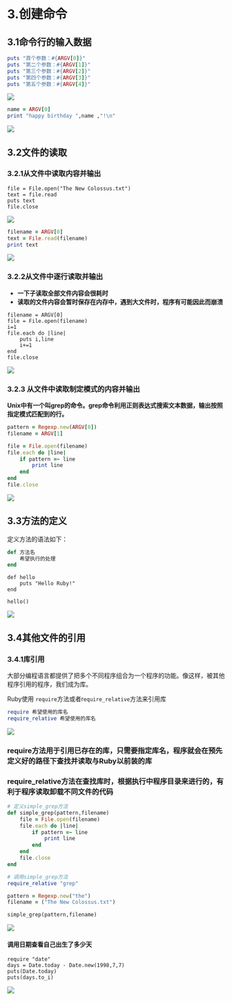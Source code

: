 # 3.创建命令

## 3.1命令行的输入数据

```ruby
puts "首个参数：#{ARGV[0]}"
puts "第二个参数：#{ARGV[1]}"
puts "第三个参数：#{ARGV[2]}"
puts "第四个参数：#{ARGV[3]}"
puts "第五个参数：#{ARGV[4]}"
```

![](../.gitbook/assets/image%20%2830%29.png)

```ruby
name = ARGV[0]
print "happy birthday ",name ,"!\n"
```

![](../.gitbook/assets/image%20%28138%29.png)

## 3.2文件的读取

### 3.2.1从文件中读取内容并输出

```text
file = File.open("The New Colossus.txt") 
text = file.read
puts text
file.close
```

![](../.gitbook/assets/image%20%28130%29.png)

```ruby
filename = ARGV[0]
text = File.read(filename)
print text
```

![](../.gitbook/assets/image%20%28124%29.png)

### 3.2.2从文件中逐行读取并输出

* **一下子读取全部文件内容会很耗时**
* **读取的文件内容会暂时保存在内存中，遇到大文件时，程序有可能因此而崩溃**

```text
filename = ARGV[0]
file = File.open(filename)
i=1
file.each do |line|
	puts i,line
	i+=1
end
file.close
```

![](../.gitbook/assets/image%20%28109%29.png)

### **3.2.3 从文件中读取制定模式的内容并输出**

**Unix中有一个叫grep的命令。grep命令利用正则表达式搜索文本数据，输出按照指定模式匹配到的行。**

```ruby
pattern = Regexp.new(ARGV[0])
filename = ARGV[1]

file = File.open(filename) 
file.each do |line|
	if pattern =~ line
		print line
	end
end
file.close
```

![](../.gitbook/assets/image%20%2846%29.png)

## 3.3方法的定义

定义方法的语法如下：

```ruby
def 方法名
    希望执行的处理
end
```

```text
def hello
    puts "Hello Ruby!"
end

hello()
```

![](../.gitbook/assets/image%20%2834%29.png)

## 3.4其他文件的引用

### 3.4.1库引用

大部分编程语言都提供了把多个不同程序组合为一个程序的功能。像这样，被其他程序引用的程序，我们成为库。

Ruby使用 `require`方法或者r`equire_relative`方法来引用库

```ruby
require 希望使用的库名
require_relative 希望使用的库名
```

![](../.gitbook/assets/image%20%28147%29.png)

### require方法用于引用已存在的库，只需要指定库名，程序就会在预先定义好的路径下查找并读取与Ruby以前装的库

### require\_relative方法在查找库时，根据执行中程序目录来进行的，有利于程序读取卸载不同文件的代码

```ruby
# 定义simple_grep方法
def simple_grep(pattern,filename)
	file = File.open(filename)
	file.each do |line|
		if pattern =~ line
			print line
		end
	end
	file.close
end
```

```ruby
# 调用simple_grep方法
require_relative "grep"

pattern = Regexp.new("the")
filename = ("The New Colossus.txt")

simple_grep(pattern,filename)

```

![](../.gitbook/assets/image%20%2835%29.png)

#### 调用日期查看自己出生了多少天

```text
require "date"
days = Date.today - Date.new(1998,7,7)
puts(Date.today)
puts(days.to_i)
```

![](../.gitbook/assets/image%20%2811%29.png)

